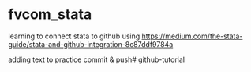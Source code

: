 # fvcom_stata
learning to connect stata to github
using https://medium.com/the-stata-guide/stata-and-github-integration-8c87ddf9784a

adding text to practice commit & push# github-tutorial 
